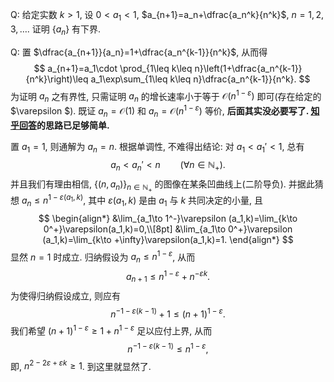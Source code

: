 Q: 给定实数 $k>1$, 设 $0<a_1<1$, $a_{n+1}=a_n+\dfrac{a_n^k}{n^k}$, $n=1,2,3,\ldots$. 证明 $\{a_n\}$ 有下界.

Q: 置 $\dfrac{a_{n+1}}{a_n}=1+\dfrac{a_n^{k-1}}{n^k}$, 从而得
$$
a_{n+1}=a_1\cdot \prod_{1\leq k\leq n}\left(1+\dfrac{a_n^{k-1}}{n^k}\right)\leq a_1\exp\sum_{1\leq k\leq n}\dfrac{a_n^{k-1}}{n^k}.
$$
为证明 $a_n$ 之有界性, 只需证明 $a_n$ 的增长速率小于等于 $\mathcal O(n^{1-\varepsilon})$ 即可(存在给定的 $\varepsilon $). 既证 $a_n=\mathcal O(1)$ 和 $a_n=\mathcal O(n^{1-\varepsilon})$ 等价, **后面其实没必要写了. [知乎回答](https://www.zhihu.com/question/608732625/answer/3092157076)的思路已足够简单.** 

置 $a_1=1$, 则通解为 $a_n=n$. 根据单调性, 不难得出结论: 对 $a_1<a_1'<1$, 总有
$$
a_n<a_n'<n\qquad (\forall n\in \mathbb N_+).
$$
并且我们有理由相信, $\{(n,a_n)\}_{n\in \mathbb N_+}$ 的图像在某条凹曲线上(二阶导负). 并据此猜想 $a_n\leq n^{1-\varepsilon(a_1,k)}$, 其中 $\varepsilon (a_1,k)$ 是由 $a_1$ 与 $k$ 共同决定的小量, 且
$$
\begin{align*}
&\lim_{a_1\to 1^-}\varepsilon (a_1,k)=\lim_{k\to 0^+}\varepsilon(a_1,k)=0,\\[8pt]
&\lim_{a_1\to 0^+}\varepsilon (a_1,k)=\lim_{k\to +\infty}\varepsilon(a_1,k)=1.
\end{align*}
$$
显然 $n=1$ 时成立. 归纳假设为 $a_n\leq n^{1-\varepsilon}$, 从而
$$
a_{n+1}\leq n^{1-\varepsilon}+n^{-\varepsilon k}.
$$
为使得归纳假设成立, 则应有
$$
n^{-1-\varepsilon (k-1)}+1\leq (n+1)^{1-\varepsilon}. 
$$
我们希望 $(n+1)^{1-\varepsilon }\geq 1+n^{1-\varepsilon }$ 足以应付上界, 从而
$$
n^{-1-\varepsilon (k-1)}\leq n^{1-\varepsilon}, 
$$
即, $n^{2-2\varepsilon +\varepsilon k}\geq 1$. 到这里就显然了. 

